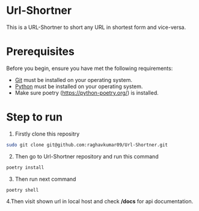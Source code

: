 # Url-Shortner
This is a URL-Shortner to short any URL in shortest form and vice-versa.

# Prerequisites
Before you begin, ensure you have met the following requirements:
* [Git](https://git-scm.com/downloads "Download Git") must be installed on your operating system.
* [Python](https://www.python.org/downloads/ "Download Python") must be installed on your operating system.
* Make sure poetry (https://python-poetry.org/) is installed.

# Step to run
1. Firstly clone this repositry
```bash
sudo git clone git@github.com:raghavkumar09/Url-Shortner.git
```
2. Then go to Url-Shortner repository and run this command
```bash
poetry install
```
3. Then run next command
```bash
poetry shell
```
4.Then visit shown url in local host and check **/docs** for api documentation.
